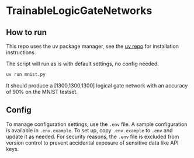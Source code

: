 # TrainableLogicGateNetworks

## How to run

This repo uses the uv package manager, see the [uv repo](https://github.com/astral-sh/uv/) for installation instructions.

The script will run as is with default settings, no config needed.
```bash
uv run mnist.py
```
It should produce a [1300,1300,1300] logical gate network with an accuracy of 90% on the MNIST testset.

## Config

To manage configuration settings, use the `.env` file. 
A sample configuration is available in `.env.example`. 
To set up, copy `.env.example` to `.env` and update it as needed.
For security reasons, the `.env` file is excluded from version control 
to prevent accidental exposure of sensitive data like API keys.